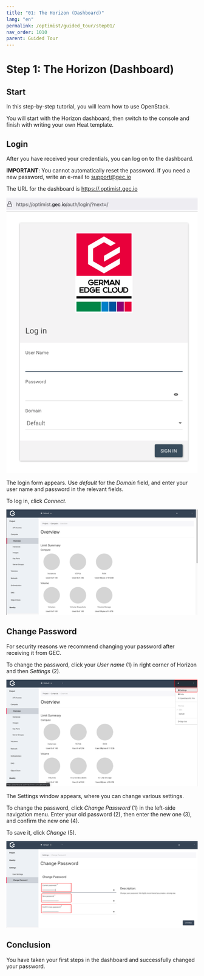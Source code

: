 ```yaml
---
title: "01: The Horizon (Dashboard)"
lang: "en"
permalink: /optimist/guided_tour/step01/
nav_order: 1010
parent: Guided Tour
---
```


# Step 1: The Horizon (Dashboard)

## Start

In this step-by-step tutorial, you will learn how to use OpenStack.

You will start with the Horizon dashboard, then switch to the
console and finish with writing your own Heat
template.

## Login

After you have received your credentials, you can log on to the
dashboard.

**IMPORTANT**: You cannot automatically reset the password. If you
need a new password, write an e-mail to <support@gec.io>

The URL for the dashboard is
<https://.optimist.gec.io>

[![](attachments/13536093.png)](https://optimist.gec.io/)

The login form appears. Use *default* for the *Domain* field, and enter
your user name and password in the relevant fields.

To log in, click *Connect*.

![](attachments/13536090.png)

## Change Password

For security reasons we recommend changing your password after
receiving it from GEC.

To change the password, click your *User name* (1) in right corner of
 Horizon and then *Settings* (2).

![](attachments/13536091.png)

The Settings window appears, where you can change various
settings.

To change the password, click *Change Password*
 (1) in the left-side navigation menu. Enter your old password (2), then enter the new
one (3), and confirm the new one (4).

To save it, click *Change* (5).

![](attachments/9701052.png)

## Conclusion

You have taken your first steps in the dashboard and successfully changed your
password.
